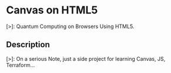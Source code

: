 # Canvas on HTML5

[>]: Quantum Computing on Browsers Using HTML5.

## Description

[>]: On a serious Note, just a side project for learning Canvas, JS, Terraform...
